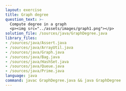 ```yaml
---
layout: exercise
title: Graph degree
question_text: >-
  Compute degree in a graph
  <p><img src="../assets/images/graph1.png"></p>
solution_file: /sources/java/GraphDegree.java
library_files:
- /sources/java/Assert.java
- /sources/java/ArrayUtil.java
- /sources/java/Graph.java
- /sources/java/Bag.java
- /sources/java/HashSet.java
- /sources/java/Queue.java
- /sources/java/Prime.java
language: java
command: javac GraphDegree.java && java GraphDegree
---
```

